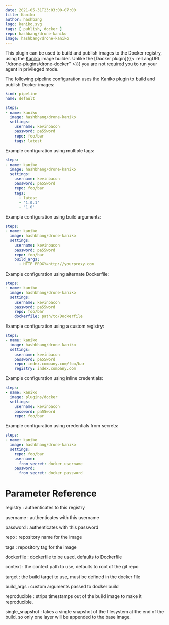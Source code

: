 ```yaml
---
date: 2021-05-31T23:03:00-07:00
title: Kaniko
author: hashbang
logo: kaniko.svg
tags: [ publish, docker ]
repo: hashbang/drone-kaniko
image: hashbang/drone-kaniko
---
```


This plugin can be used to build and publish images to the Docker registry,
using the [Kaniko](https://github.com/GoogleContainerTools/kaniko) image
builder. Unlike the [Docker plugin]({{< relLangURL "/drone-plugins/drone-docker" >}}) you
are not required you to run your agent in privileged mode.

The following pipeline configuration uses the Kaniko plugin to build and
publish Docker images:

```yaml
kind: pipeline
name: default

steps:
- name: kaniko
  image: hashbhang/drone-kaniko
  settings:
    username: kevinbacon
    password: pa55word
    repo: foo/bar
    tags: latest
```

Example configuration using multiple tags:

```yaml
steps:
- name: kaniko
  image: hashbhang/drone-kaniko
  settings:
    username: kevinbacon
    password: pa55word
    repo: foo/bar
    tags:
      - latest
      - '1.0.1'
      - '1.0'
```

Example configuration using build arguments:

```yaml
steps:
- name: kaniko
  image: hashbhang/drone-kaniko
  settings:
    username: kevinbacon
    password: pa55word
    repo: foo/bar
    build_args:
      - HTTP_PROXY=http://yourproxy.com
```

Example configuration using alternate Dockerfile:

```yaml
steps:
- name: kaniko
  image: hashbhang/drone-kaniko
  settings:
    username: kevinbacon
    password: pa55word
    repo: foo/bar
    dockerfile: path/to/Dockerfile
```

Example configuration using a custom registry:

```yaml
steps:
- name: kaniko
  image: hashbhang/drone-kaniko
  settings:
    username: kevinbacon
    password: pa55word
    repo: index.company.com/foo/bar
    registry: index.company.com
```

Example configuration using inline credentials:

```yaml
steps:
- name: kaniko
  image: plugins/docker
  settings:
    username: kevinbacon
    password: pa55word
    repo: foo/bar
```

Example configuration using credentials from secrets:

```yaml
steps:
- name: kaniko
  image: hashbhang/drone-kaniko
  settings:
    repo: foo/bar
    username:
      from_secret: docker_username
    password:
      from_secret: docker_password
```

# Parameter Reference

registry
: authenticates to this registry

username
: authenticates with this username

password
: authenticates with this password

repo
: repository name for the image

tags
: repository tag for the image

dockerfile
: dockerfile to be used, defaults to Dockerfile

context
: the context path to use, defaults to root of the git repo

target
: the build target to use, must be defined in the docker file

build_args
: custom arguments passed to docker build

reproducible
: strips timestamps out of the build image to make it reproducible.

single_snapshot
: takes a single snapshot of the filesystem at the end of the build, so only one layer
will be appended to the base image.
